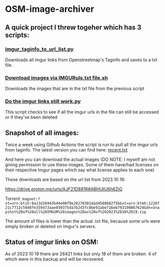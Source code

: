 # OSM-image-archiver
## A quick project I threw togeher which has 3 scripts:

### [imgur_taginfo_to_url_list.py](imgur_taginfo_to_url_list.py)

Downloads all imgur links from Openstreetmap's Taginfo and saves to a txt file.
  
### [Download images via IMGURuls.txt file.sh](Download%20images.sh)
Downloads the images that are in the txt file from the previous script

### [Do the imgur links still work.py](Do%20the%20imgur%20links%20still%20work.py)
This script checks to see if all the imgur urls in the file can still be accessed or if they've been deleted

## Snapshot of all images:

Twice a week using Github Actions the script is run to pull all the imgur urls from taginfo.
The latest version you can find here: [recent.txt](URL%20lists/recent.txt)

And here you can download the actual images (DO NOTE: I myself am not giving permission to use these images. Some of them have/had licenses on their respective Imgur pages which say what license applies to each one)

These downloads are based on the url list from 2023 10 19:

https://drive.proton.me/urls/AJF21D881R#ABHUtU6h6ZjG

Torrent:
`magnet:?xt=urn:btih:8a13d26943b44e00f9e28278301dad4508682f5b&xt=urn:btmh:1220f21c7712c59d8fe359473aae930375da7b2d3fc8be91abe716eb793100867624&dn=Snapshot%20of%20all%20IMGUR%20images%20as%20of%202023%2010%2019.zip`

The amount of files is lower than the actual .txt file, because some urls were simply broken or deleted on Imgur's servers.
## Status of imgur links on OSM:
As of 2023 10 19 there are 26421 links but only 18 of them are broken. 4 of which were in this backup and will be recovered.
